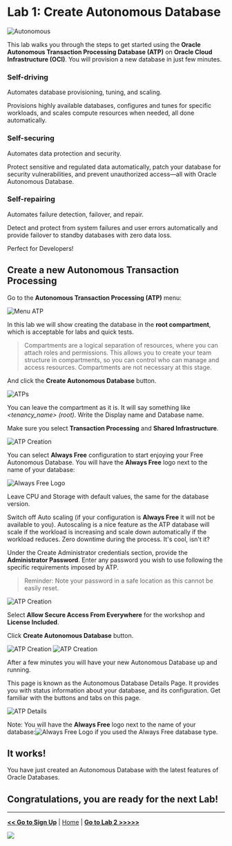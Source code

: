 # Lab 1: Create Autonomous Database

![Autonomous](../images/adb_banner.png)

This lab walks you through the steps to get started using the **Oracle Autonomous Transaction Processing Database (ATP)** on **Oracle Cloud Infrastructure (OCI)**. You will provision a new database in just few minutes.

### Self-driving

Automates database provisioning, tuning, and scaling.

Provisions highly available databases, configures and tunes for specific workloads, and scales compute resources when needed, all done automatically.

### Self-securing

Automates data protection and security.

Protect sensitive and regulated data automatically, patch your database for security vulnerabilities, and prevent unauthorized access—all with Oracle Autonomous Database.

### Self-repairing

Automates failure detection, failover, and repair.

Detect and protect from system failures and user errors automatically and provide failover to standby databases with zero data loss.

Perfect for Developers!

## Create a new Autonomous Transaction Processing

Go to the **Autonomous Transaction Processing (ATP)** menu:

![Menu ATP](./../images/menu_atp.png)

In this lab we will show creating the database in the **root compartment**, which is acceptable for labs and quick tests. 

> Compartments are a logical separation of resources,  where you can attach roles and permissions. This allows you to create your team structure in compartments, so you can control who can manage and access resources. Compartments are not necessary at this stage.

And click the **Create Autonomous Database** button.

![ATPs](./../images/atps.png)

You can leave the compartment as it is. It will say something like _<tenancy_name> (root)_. Write the Display name and Database name.

Make sure you select **Transaction Processing** and **Shared Infrastructure**.

![ATP Creation](../images/atp_creation_1.png)

You can select **Always Free** configuration to start enjoying your Free Autonomous Database. You will have the **Always Free** logo next to the name of your database:

![Always Free Logo](../images/always_free_logo.png)

Leave CPU and Storage  with default values, the  same for the database version.

Switch off Auto scaling (if your configuration is **Always Free** it will not be available to you). Autoscaling is a nice feature as the ATP database will scale if the workload is increasing and scale down automatically if the workload reduces. Zero downtime during the process. It's cool, isn't it?

Under the Create Administrator credentials section, provide the **Administrator Password**. Enter any password you wish to use following the specific requirements imposed by ATP.

> Reminder: Note your password in a safe location as this cannot be easily reset.

![ATP Creation](../images/atp_creation_2.png)

Select **Allow Secure Access From Everywhere** for the workshop and **License Included**.

Click **Create Autonomous Database** button.

![ATP Creation](../images/atp_creation_3.png)
![ATP Creation](../images/atp_creation_4.png)

After a few minutes you will have your new Autonomous Database up and running.

This page is known as the Autonomous Database Details Page. It provides you with status information about your database, and its configuration.  Get familiar with the buttons and tabs on this page.

![ATP Details](../images/atp_details.png)

Note: You will have  the **Always Free**  logo next to the name of your database:![Always Free Logo](../images/always_free_logo.png) if you used the Always Free database type.

## It works!

You  have just created an Autonomous Database with the latest features of Oracle Databases.

## Congratulations, you are ready for the next Lab!

---

[**<< Go to Sign Up**](../lab000/README.md) | [Home](../README.md) | [**Go to Lab 2 >>>>>**](../lab200/README.md)

![](../images/osc_logo.png)

